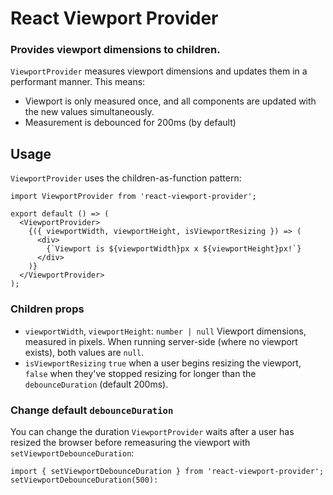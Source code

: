 # React Viewport Provider
### Provides viewport dimensions to children.

`ViewportProvider` measures viewport dimensions and updates them in a performant manner. This means:
- Viewport is only measured once, and all components are updated with the new values simultaneously.
- Measurement is debounced for 200ms (by default)

## Usage

`ViewportProvider` uses the children-as-function pattern:

```
import ViewportProvider from 'react-viewport-provider';

export default () => (
  <ViewportProvider>
    {({ viewportWidth, viewportHeight, isViewportResizing }) => (
      <div>
        {`Viewport is ${viewportWidth}px x ${viewportHeight}px!`}
      </div>
    )}
  </ViewportProvider>
);
```

### Children props
- `viewportWidth`, `viewportHeight`: `number | null`
  Viewport dimensions, measured in pixels. When running server-side (where no viewport exists), both values are `null`.
- `isViewportResizing`
  `true` when a user begins resizing the viewport, `false` when they've stopped resizing for longer than the `debounceDuration` (default 200ms).

### Change default `debounceDuration`

You can change the duration `ViewportProvider` waits after a user has resized the browser before remeasuring the viewport with `setViewportDebounceDuration`:

```
import { setViewportDebounceDuration } from 'react-viewport-provider';
setViewportDebounceDuration(500):
```
